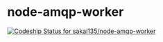 # node-amqp-worker

[ ![Codeship Status for sakai135/node-amqp-worker](https://codeship.com/projects/fac690a0-831b-0132-7b7b-366b1854f7f3/status?branch=master)](https://codeship.com/projects/58062)
